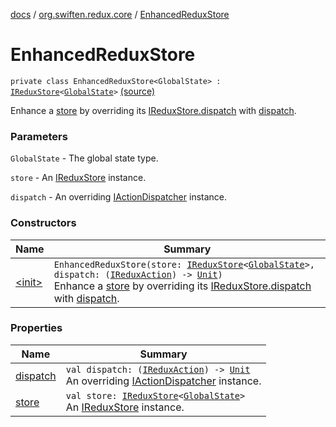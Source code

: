 [docs](../../index.md) / [org.swiften.redux.core](../index.md) / [EnhancedReduxStore](./index.md)

# EnhancedReduxStore

`private class EnhancedReduxStore<GlobalState> : `[`IReduxStore`](../-i-redux-store.md)`<`[`GlobalState`](index.md#GlobalState)`>` [(source)](https://github.com/protoman92/KotlinRedux/tree/master/common/common-core/src/main/kotlin/org/swiften/redux/core/Middleware.kt#L47)

Enhance a [store](store.md) by overriding its [IReduxStore.dispatch](../-i-dispatcher-provider/dispatch.md) with [dispatch](dispatch.md).

### Parameters

`GlobalState` - The global state type.

`store` - An [IReduxStore](../-i-redux-store.md) instance.

`dispatch` - An overriding [IActionDispatcher](../-i-action-dispatcher.md) instance.

### Constructors

| Name | Summary |
|---|---|
| [&lt;init&gt;](-init-.md) | `EnhancedReduxStore(store: `[`IReduxStore`](../-i-redux-store.md)`<`[`GlobalState`](index.md#GlobalState)`>, dispatch: (`[`IReduxAction`](../-i-redux-action.md)`) -> `[`Unit`](https://kotlinlang.org/api/latest/jvm/stdlib/kotlin/-unit/index.html)`)`<br>Enhance a [store](store.md) by overriding its [IReduxStore.dispatch](../-i-dispatcher-provider/dispatch.md) with [dispatch](dispatch.md). |

### Properties

| Name | Summary |
|---|---|
| [dispatch](dispatch.md) | `val dispatch: (`[`IReduxAction`](../-i-redux-action.md)`) -> `[`Unit`](https://kotlinlang.org/api/latest/jvm/stdlib/kotlin/-unit/index.html)<br>An overriding [IActionDispatcher](../-i-action-dispatcher.md) instance. |
| [store](store.md) | `val store: `[`IReduxStore`](../-i-redux-store.md)`<`[`GlobalState`](index.md#GlobalState)`>`<br>An [IReduxStore](../-i-redux-store.md) instance. |
